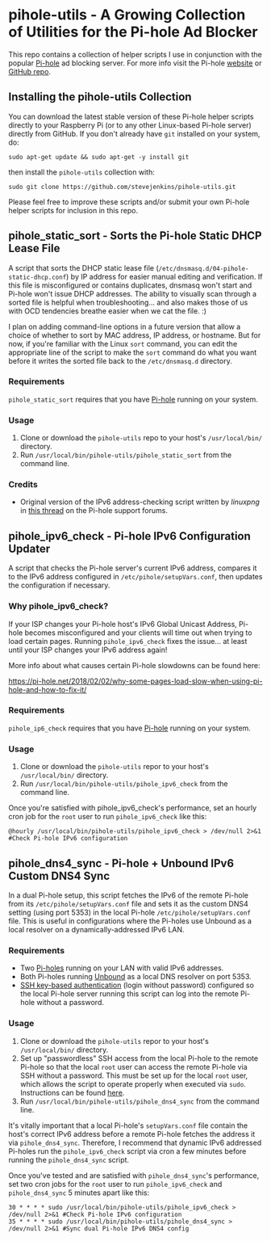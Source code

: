 # pihole-utils - A Growing Collection of Utilities for the Pi-hole Ad Blocker
This repo contains a collection of helper scripts I use in conjunction with the popular [Pi-hole](https://pi-hole.net/) ad blocking server. For more info visit the Pi-hole [website](https://pi-hole.net/) or [GitHub repo](https://github.com/pi-hole/pi-hole).

## Installing the pihole-utils Collection
You can download the latest stable version of these Pi-hole helper scripts directly to your Raspberry Pi (or to any other Linux-based Pi-hole server) directly from GitHub. If you don't already have ```git``` installed on your system, do:

```sudo apt-get update && sudo apt-get -y install git```

then install the ```pihole-utils``` collection with:

```sudo git clone https://github.com/stevejenkins/pihole-utils.git```

Please feel free to improve these scripts and/or submit your own Pi-hole helper scripts for inclusion in this repo.

## pihole_static_sort - Sorts the Pi-hole Static DHCP Lease File
A script that sorts the DHCP static lease file (```/etc/dnsmasq.d/04-pihole-static-dhcp.conf```) by IP address for easier manual editing and verification. If this file is misconfigured or contains duplicates, dnsmasq won't start and Pi-hole won't issue DHCP addresses. The ability to visually scan through a sorted file is helpful when troubleshooting... and also makes those of us with OCD tendencies breathe easier when we cat the file. :)

I plan on adding command-line options in a future version that allow a choice of whether to sort by MAC address, IP address, or hostname. But for now, if you're familiar with the Linux ```sort``` command, you can edit the appropriate line of the script to make the ```sort``` command do what you want before it writes the sorted file back to the ```/etc/dnsmasq.d``` directory.

### Requirements
```pihole_static_sort``` requires that you have <a target="_blank" href="https://github.com/pi-hole/pi-hole">Pi-hole</a> running on your system.

### Usage
1. Clone or download the ```pihole-utils``` repo to your host's `/usr/local/bin/` directory.
2. Run ```/usr/local/bin/pihole-utils/pihole_static_sort``` from the command line.

### Credits
* Original version of the IPv6 address-checking script written by *linuxpng* in <a target="_blank" href="https://discourse.pi-hole.net/t/some-websites-load-very-slow/1876/46">this thread</a> on the Pi-hole support forums.

## pihole_ipv6_check - Pi-hole IPv6 Configuration Updater
A script that checks the Pi-hole server's current IPv6 address, compares it to the IPv6 address configured in ```/etc/pihole/setupVars.conf```, then updates the configuration if necessary.

### Why pihole_ipv6_check?
If your ISP changes your Pi-hole host's IPv6 Global Unicast Address, Pi-hole becomes misconfigured and your clients will time out when trying to load certain pages. Running ```pihole_ipv6_check``` fixes the issue... at least until your ISP changes your IPv6 address again!

More info about what causes certain Pi-hole slowdowns can be found here:

https://pi-hole.net/2018/02/02/why-some-pages-load-slow-when-using-pi-hole-and-how-to-fix-it/

### Requirements
```pihole_ip6_check``` requires that you have <a target="_blank" href="https://github.com/pi-hole/pi-hole">Pi-hole</a> running on your system.

### Usage
1. Clone or download the ```pihole-utils``` repor to your host's `/usr/local/bin/` directory.
2. Run ```/usr/local/bin/pihole-utils/pihole_ipv6_check``` from the command line.

Once you're satisfied with pihole_ipv6_check's performance, set an hourly cron job for the ```root``` user to run ```pihole_ipv6_check``` like this:

    @hourly /usr/local/bin/pihole-utils/pihole_ipv6_check > /dev/null 2>&1 #Check Pi-hole IPv6 configuration

## pihole_dns4_sync - Pi-hole + Unbound IPv6 Custom DNS4 Sync
In a dual Pi-hole setup, this script fetches the IPv6 of the remote Pi-hole from its ```/etc/pihole/setupVars.conf``` file and sets it as the custom DNS4 setting (using port 5353) in the local Pi-hole ```/etc/pihole/setupVars.conf``` file. This is useful in configurations where the Pi-holes use Unbound as a local resolver on a dynamically-addressed IPv6 LAN.

### Requirements
- Two <a target="_blank" href="https://github.com/pi-hole/pi-hole">Pi-holes</a> running on your LAN with valid IPv6 addresses.
- Both Pi-holes running <a href="https://pi-hole.net/2018/06/09/ftldns-and-unbound-combined-for-your-own-all-around-dns-solution/" target="_blank">Unbound</a> as a local DNS resolver on port 5353.
- <a target="_blank" href="https://www.raspberrypi.org/documentation/remote-access/ssh/passwordless.md">SSH key-based authentication</a> (login without password) configured so the local Pi-hole server running this script can log into the remote Pi-hole without a password. 

### Usage
1. Clone or download the ```pihole-utils``` repor to your host's `/usr/local/bin/` directory.
2. Set up "passwordless" SSH access from the local Pi-hole to the remote Pi-hole so that the local ```root``` user can access the remote Pi-hole via SSH without a password. This must be set up for the local ```root``` user, which allows the script to operate properly when executed via ```sudo```. Instructions can be found <a target="_blank" href="https://www.raspberrypi.org/documentation/remote-access/ssh/passwordless.md">here</a>.
3. Run ```/usr/local/bin/pihole-utils/pihole_dns4_sync``` from the command line.

It's vitally important that a local Pi-hole's ```setupVars.conf``` file contain the host's correct IPv6 address before a remote Pi-hole fetches the address it via ```pihole_dns4_sync```. Therefore, I recommend that dynamic IPv6 addressed Pi-holes run the ```pihole_ipv6_check``` script via cron a few minutes before running the ```pihole_dns4_sync```  script. 

Once you've tested and are satisfied with ```pihole_dns4_sync```'s performance, set two cron jobs for the ```root``` user to run ```pihole_ipv6_check``` and ```pihole_dns4_sync``` 5 minutes apart like this:

    30 * * * * sudo /usr/local/bin/pihole-utils/pihole_ipv6_check > /dev/null 2>&1 #Check Pi-hole IPv6 configuration
    35 * * * * sudo /usr/local/bin/pihole-utils/pihole_dns4_sync > /dev/null 2>&1 #Sync dual Pi-hole IPv6 DNS4 config
